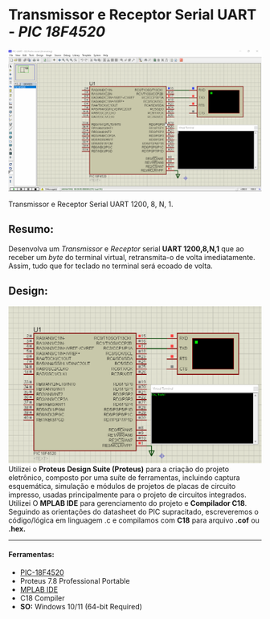 # Transmissor e Receptor Serial UART  - _PIC 18F4520_

![DEMO](https://github.com/jbrun0r/Transmissor-e-Receptor-Serial-UART-PIC-18F4520/blob/main/Serial.gif?raw=true)

Transmissor e Receptor Serial UART 1200, 8, N, 1.

## Resumo:
Desenvolva um _Transmissor_ e _Receptor_ serial **UART 1200,8,N,1** que
ao receber um _byte_ do terminal virtual, retransmita-o de volta
imediatamente. Assim, tudo que for teclado no terminal será
ecoado de volta.


## Design:

![fundo](https://github.com/jbrun0r/Transmissor-e-Receptor-Serial-UART-PIC-18F4520/blob/main/SERIAL.png?raw=true)
Utilizei o **Proteus Design Suite (Proteus)** para a criação do projeto eletrônico, composto por uma suíte de ferramentas, incluindo captura esquemática, simulação e módulos de projetos de placas de circuito impresso, usadas principalmente para o projeto de circuitos integrados. Utilizei O **MPLAB IDE** para gerenciamento do projeto e **Compilador C18**.\
Seguindo as orientações do datasheet do PIC supracitado, escreveremos o código/lógica em linguagem .c e compilamos com **C18** para arquivo **.cof** ou **.hex.**
___

#### Ferramentas:

* [PIC-18F4520](https://ww1.microchip.com/downloads/en/DeviceDoc/39631E.pdf)
* Proteus 7.8 Professional Portable
* [MPLAB IDE](https://www.microchip.com/en-us/tools-resources/archives/mplab-ecosystem)
* C18 Compiler
* **SO:** Windows 10/11 (64-bit Required)


